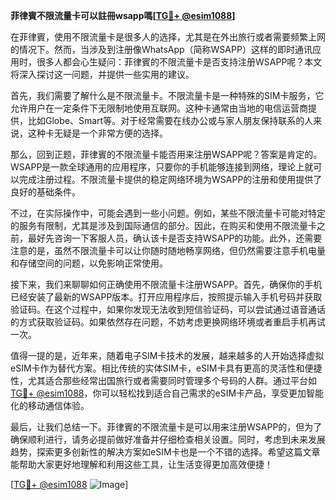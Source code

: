 **菲律賓不限流量卡可以註冊wsapp嗎[[TG💪+ @esim1088](https://t.me/s/esim1088)]**

在菲律賓，使用不限流量卡是很多人的选择，尤其是在外出旅行或者需要频繁上网的情况下。然而，当涉及到注册像WhatsApp（简称WSAPP）这样的即时通讯应用时，很多人都会心生疑问：菲律賓的不限流量卡是否支持注册WSAPP呢？本文将深入探讨这一问题，并提供一些实用的建议。

首先，我们需要了解什么是不限流量卡。不限流量卡是一种特殊的SIM卡服务，它允许用户在一定条件下无限制地使用互联网。这种卡通常由当地的电信运营商提供，比如Globe、Smart等。对于经常需要在线办公或与家人朋友保持联系的人来说，这种卡无疑是一个非常方便的选择。

那么，回到正题，菲律賓的不限流量卡能否用来注册WSAPP呢？答案是肯定的。WSAPP是一款全球通用的应用程序，只要你的手机能够连接到网络，理论上就可以完成注册过程。不限流量卡提供的稳定网络环境为WSAPP的注册和使用提供了良好的基础条件。

不过，在实际操作中，可能会遇到一些小问题。例如，某些不限流量卡可能对特定的服务有限制，尤其是涉及到国际通信的部分。因此，在购买和使用不限流量卡之前，最好先咨询一下客服人员，确认该卡是否支持WSAPP的功能。此外，还需要注意的是，虽然不限流量卡可以让你随时随地畅享网络，但仍然需要注意手机电量和存储空间的问题，以免影响正常使用。

接下来，我们来聊聊如何正确使用不限流量卡注册WSAPP。首先，确保你的手机已经安装了最新的WSAPP版本。打开应用程序后，按照提示输入手机号码并获取验证码。在这个过程中，如果你发现无法收到短信验证码，可以尝试通过语音通话的方式获取验证码。如果依然存在问题，不妨考虑更换网络环境或者重启手机再试一次。

值得一提的是，近年来，随着电子SIM卡技术的发展，越来越多的人开始选择虚拟eSIM卡作为替代方案。相比传统的实体SIM卡，eSIM卡具有更高的灵活性和便捷性，尤其适合那些经常出国旅行或者需要同时管理多个号码的人群。通过平台如[TG💪+ @esim1088](https://t.me/s/esim1088)，你可以轻松找到适合自己需求的eSIM卡产品，享受更加智能化的移动通信体验。

最后，让我们总结一下。菲律賓的不限流量卡是可以用来注册WSAPP的，但为了确保顺利进行，请务必提前做好准备并仔细检查相关设置。同时，考虑到未来发展趋势，探索更多创新性的解决方案如eSIM卡也是一个不错的选择。希望这篇文章能帮助大家更好地理解和利用这些工具，让生活变得更加高效便捷！

[[TG💪+ @esim1088](https://t.me/s/esim1088) ![Image](https://i.postimg.cc/4NQfJmqS/Snipaste-2025-05-13-00-14-12.png)]